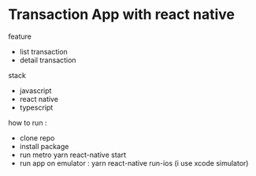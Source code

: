 # Transaction App with react native

feature
- list transaction
- detail transaction

stack
- javascript
- react native
- typescript

how to run : 
- clone repo
- install package
- run metro yarn react-native start
- run app on emulator : yarn react-native run-ios (i use xcode simulator)

